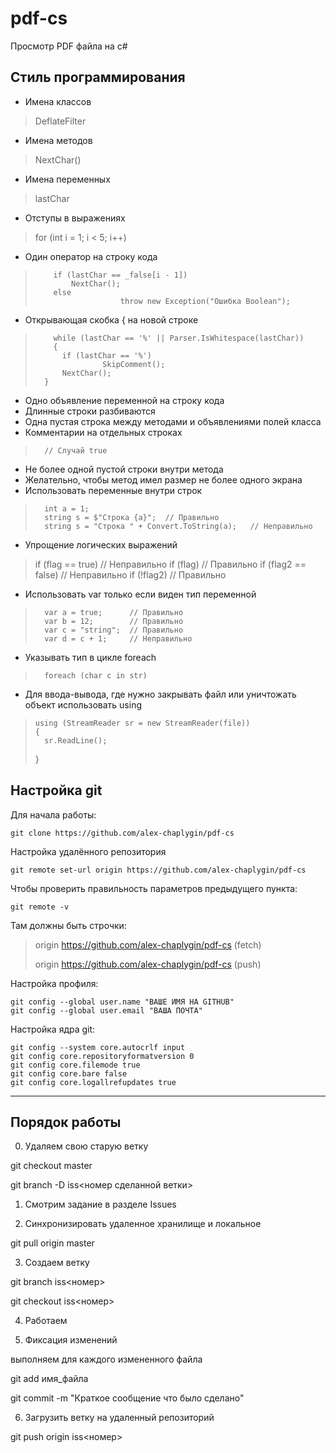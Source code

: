 # pdf-cs
Просмотр PDF файла на c#
## Стиль программирования
- Имена классов
> DeflateFilter
- Имена методов
> NextChar()
- Имена переменных
> lastChar
- Отступы в выражениях
> for (int i = 1; i < 5; i++)
- Один оператор на строку кода
>         if (lastChar == _false[i - 1])
>			  NextChar();
>         else
>                        throw new Exception("Ошибка Boolean");
- Открывающая скобка { на новой строке
> 	      while (lastChar == '%' || Parser.IsWhitespace(lastChar))
>	      {
>			if (lastChar == '%')
>			   	     SkipComment();
>			NextChar();
>		}
- Одно объявление переменной на строку кода
- Длинные строки разбиваются
- Одна пустая строка между методами и объявлениями полей класса
- Комментарии на отдельных строках
>	    // Случай true
- Не более одной пустой строки внутри метода
- Желательно, чтобы метод имел размер не более одного экрана
- Использовать переменные внутри строк
>	    int a = 1;
>	    string s = $"Строка {a}";  // Правильно
>	    string s = "Строка " + Convert.ToString(a);   // Неправильно
- Упрощение логических выражений
> if (flag == true) // Неправильно
> if (flag)               // Правильно
> if (flag2 == false) // Неправильно
> if (!flag2)               // Правильно
- Использовать var только если виден тип переменной
>	    var a = true;      // Правильно
>	    var b = 12;	       // Правильно
>	    var c = "string";  // Правильно
>	    var d = c + 1;     // Неправильно
- Указывать тип в цикле foreach
>	    foreach (char c in str)
- Для ввода-вывода, где нужно закрывать файл или уничтожать объект использовать using
>     using (StreamReader sr = new StreamReader(file))
>     {
>		sr.ReadLine();
>	}

## Настройка git

Для начала работы:

	git clone https://github.com/alex-chaplygin/pdf-cs

Настройка удалённого репозитория

	git remote set-url origin https://github.com/alex-chaplygin/pdf-cs


Чтобы проверить правильность параметров предыдущего пункта:

	git remote -v

Там должны быть строчки:

>origin  https://github.com/alex-chaplygin/pdf-cs (fetch)
>
>origin  https://github.com/alex-chaplygin/pdf-cs (push)
	

Настройка профиля:
	
	git config --global user.name "ВАШЕ ИМЯ НА GITHUB"
	git config --global user.email "ВАША ПОЧТА"
	
Настройка ядра git:
	
	git config --system core.autocrlf input
	git config core.repositoryformatversion 0
	git config core.filemode true
	git config core.bare false
	git config core.logallrefupdates true

***
## Порядок работы

0. Удаляем свою старую ветку

git checkout master

git branch -D iss<номер сделанной ветки>

1. Смотрим задание в разделе Issues

2. Синхронизировать удаленное хранилище и локальное

git pull origin master

3. Создаем ветку

git branch iss<номер>

git checkout iss<номер>

4. Работаем

5. Фиксация изменений

выполняем для каждого измененного файла

git add имя_файла

git commit -m "Краткое сообщение что было сделано"

6. Загрузить ветку на удаленный репозиторий

git push origin iss<номер>
